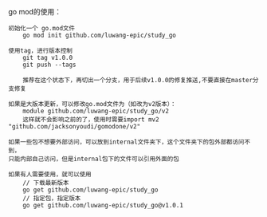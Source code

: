 go mod的使用：

    初始化一个 go.mod文件
        go mod init github.com/luwang-epic/study_go

    使用tag，进行版本控制
        git tag v1.0.0
        git push --tags

        推荐在这个状态下，再切出一个分支，用于后续v1.0.0的修复推送,不要直接在master分支修复

    如果是大版本更新，可以修改go.mod文件为（如改为v2版本）：
        module github.com/luwang-epic/study_go/v2
        这样就不会影响之前的了，使用时需要import mv2 "github.com/jacksonyoudi/gomodone/v2"

    如果一些包不想要外部访问，可以放到internal文件夹下，这个文件夹下的包外部都访问不到，
    只能内部自己访问，但是internal包下的文件可以引用外面的包

    如果有人需要使用，就可以使用
        // 下载最新版本
        go get github.com/luwang-epic/study_go
        // 指定包，指定版本
        go get github.com/luwang-epic/study_go@v1.0.1